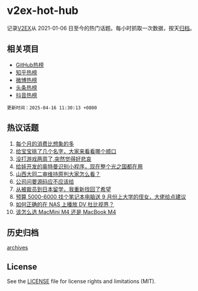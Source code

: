 # v2ex-hot-hub

 记录[V2EX](https://www.v2ex.com/)从 2021-01-06 日至今的热门话题。每小时抓取一次数据，按天[归档](archives)。
 
 ## 相关项目

- [GitHub热榜](https://github.com/snaildev/github-hot-hub)
- [知乎热榜](https://github.com/snaildev/zhihu-hot-hub)
- [微博热榜](https://github.com/snaildev/weibo-hot-hub)
- [头条热榜](https://github.com/snaildev/toutiao-hot-hub)
- [抖音热榜](https://github.com/snaildev/douyin-hot-hub)


 `更新时间：2025-04-16 11:30:13 +0800`

## 热议话题

1. [每个月的消费比想象的多](https://www.v2ex.com/t/1125622)
1. [给宝宝挑了几个名字，大家来看看哪个顺口](https://www.v2ex.com/t/1125754)
1. [没打游戏两周了,突然觉得好悲哀](https://www.v2ex.com/t/1125664)
1. [给娃开发的奥特曼识别小程序，现在整个光之国都在用](https://www.v2ex.com/t/1125561)
1. [山西大同二审维持原判大家怎么看？](https://www.v2ex.com/t/1125790)
1. [公司问要源码应不应该给](https://www.v2ex.com/t/1125720)
1. [从被裁员到日本留学，我重新找回了希望](https://www.v2ex.com/t/1125738)
1. [预算 5000-6000 找个笔记本电脑送 9 月份上大学的侄女，大佬给点建议](https://www.v2ex.com/t/1125753)
1. [如何正确的在 NAS 上播放 DV 杜比视界？](https://www.v2ex.com/t/1125569)
1. [该怎么选 MacMini M4 还是 MacBook M4](https://www.v2ex.com/t/1125589)

## 历史归档

[archives](archives)

## License

See the [LICENSE](LICENSE) file for license rights and limitations (MIT).
